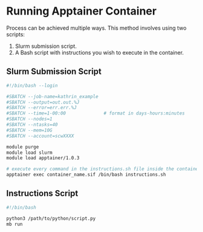 # Running Apptainer Container

Process can be achieved multiple ways.  This method involves using two scripts:
1. Slurm submission script.
2. A Bash script with instructions you wish to execute in the container.

## Slurm Submission Script

```bash
#!/bin/bash --login

#SBATCH --job-name=kathrin_example
#SBATCH --output=out.out.%J
#SBATCH --error=err.err.%J
#SBATCH --time=1-00:00              # format in days-hours:minutes
#SBATCH --nodes=1
#SBATCH --ntasks=40
#SBATCH --mem=10G
#SBATCH --account=scwXXXX

module purge
module load slurm
module load apptainer/1.0.3

# execute every command in the instructions.sh file inside the container:
apptainer exec container_name.sif /bin/bash instructions.sh
```

## Instructions Script

```bash
#!/bin/bash

python3 /path/to/python/script.py
mb run

```
